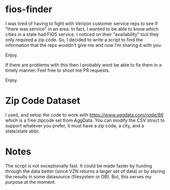 fios-finder
=

I was tired of having to fight with Verizon customer service reps to see if "there was service" in an area.
In fact, I wanted to be able to know which cities in a state had FIOS service. I noticed on their 
"availability" tool they only required a zip code. So, I decided to write a script to find the information
that the reps wouldn't give me and now I'm sharing it with you.

Enjoy.

If there are problems with this then I probably wont be able to fix them in a timely manner. Feel free to shoot
me PR requests.

Enjoy.

Zip Code Dataset
==

I used, and setup the code to work with https://www.aggdata.com/node/86 which is a free zipcode set from AggData.
You can modify the CSV struct to support whatever you prefer, it must have a zip code, a city, and a state/state abbr.


Notes
==

The script is not exceptionally fast. It could be made faster by hunting through the data better (since VZN returns
a larger set of data) or by storing the results in some datasource (filesystem or DB). But, this serves my purpose at
the moment.
